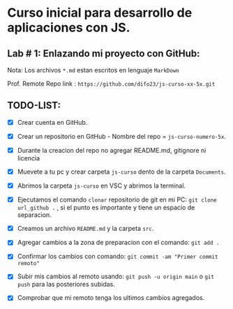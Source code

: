 # Curso inicial para desarrollo de aplicaciones con JS.

## Lab # 1: Enlazando mi proyecto con GitHub:
 Nota: Los archivos `*.md`  estan escritos en lenguaje `MarkDown`

Prof. Remote Repo link : `https://github.com/difo23/js-curso-xx-5x.git`


## TODO-LIST:
 * [x] Crear cuenta en GitHub.
 * [x] Crear un repositorio en GitHub - Nombre del repo = `js-curso-numero-5x`.
 * [x] Durante la creacion del repo no agregar README.md, gitignore ni licencia
 * [x] Muevete a tu pc y crear carpeta `js-curso`  dento de la carpeta `Documents`. 
 * [x] Abrimos la carpeta `js-curso` en VSC y abrimos la terminal.
 * [x] Ejecutamos el comando `clonar` repositorio de git en mi PC: `git clone url_github .` , si el punto es importante y tiene un espacio de separacion. 
 * [x] Creamos un archivo `README.md` y la carpeta `src`.
 * [x] Agregar cambios a la zona de preparacion con el comando: `git add .` 
 * [x] Confirmar los cambios con comando: `git commit -am "Primer commit remoto"`
 * [x] Subir mis cambios al remoto usando: `git push -u origin main` o `git push` para las posteriores subidas.
 * [x] Comprobar que mi remoto tenga los ultimos cambios agregados.
  
